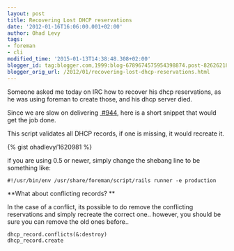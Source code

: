 ```yaml
---
layout: post
title: Recovering Lost DHCP reservations
date: '2012-01-16T16:06:00.001+02:00'
author: Ohad Levy
tags:
- foreman
- cli
modified_time: '2015-01-13T14:38:48.308+02:00'
blogger_id: tag:blogger.com,1999:blog-6789674575954398874.post-8262621859582876813
blogger_orig_url: /2012/01/recovering-lost-dhcp-reservations.html
---
```


Someone asked me today on IRC how to recover his dhcp reservations, as
he was using foreman to create those, and his dhcp server died.

Since we are slow on delivering
[ \#944](http://theforeman.org/issues/944), here is a short snippet that
would get the job done.

<!--more-->

This script validates all DHCP records, if one is missing, it would
recreate it.

{% gist ohadlevy/1620981 %}

if you are using 0.5 or newer, simply change the shebang line to be
something like:

    #!/usr/bin/env /usr/share/foreman/script/rails runner -e production

**What about conflicting records? **

In the case of a conflict, its possible to do remove the conflicting
reservations and simply recreate the correct one.. however, you should
be sure you can remove the old ones before..

    dhcp_record.conflicts(&:destroy)
    dhcp_record.create

